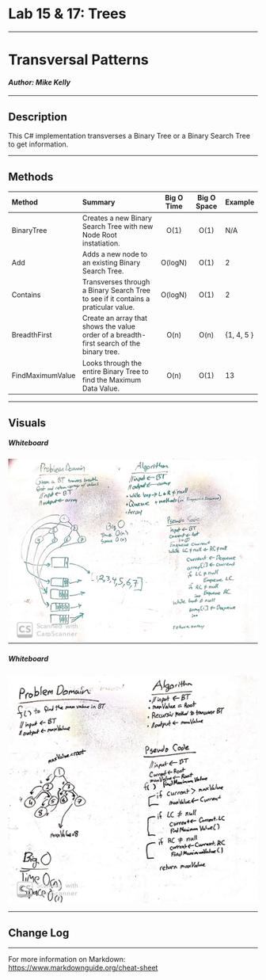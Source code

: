 # Lab 15 & 17: Trees
------------------------------

# Transversal Patterns
#### *Author: Mike Kelly*

------------------------------

## Description

This C# implementation transverses a Binary Tree or a Binary Search Tree to get information.

------------------------------

## Methods

| Method | Summary | Big O Time | Big O Space | Example | 
| :----------- | :----------- | :-------------: | :-------------: | :----------- |
| BinaryTree | Creates a new Binary Search Tree with new Node Root instatiation. | O(1) | O(1) | N/A |
| Add | Adds a new node to an existing Binary Search Tree. | O(logN) | O(1) | 2 |
| Contains | Transverses through a Binary Search Tree to see if it contains a praticular value. | O(logN) | O(1) | 2 |
| BreadthFirst | Create an array that shows the value order of a breadth-first search of the binary tree. | O(n) | O(n) | {1, 4, 5 } |
| FindMaximumValue | Looks through the entire Binary Tree to find the Maximum Data Value. | O(n) | O(1) | 13 |

------------------------------

## Visuals
##### Whiteboard
![Image 1](Assets/Chall17Whiteboard.jpg)
##### Whiteboard
![Image 1](Assets/Chall18Whiteboard.jpg)

------------------------------

## Change Log


------------------------------

For more information on Markdown: https://www.markdownguide.org/cheat-sheet
